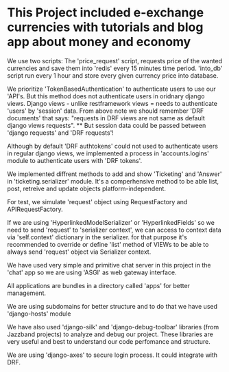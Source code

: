 # This Project included e-exchange currencies with tutorials and blog app about money and economy

We use two scripts: The 'price_request' script, requests price of the wanted currencies and
save them into 'redis' every 15 minutes time period. 'into_db' script run every 1 hour and
store every given currency price into database.

We prioritize 'TokenBasedAuthentication' to authenticate users to use our 'API's. But this method does not
authenticate users in oridnary django views. Django views - unlike restframework views = needs to authenticate
'users' by 'session' data.
From above note we should remember 'DRF documents' that says: "requests in DRF views are not same as default
django views requests".
** But session data could be passed between 'django requests' and 'DRF requests'!

Although by default 'DRF authtokens' could not used to authenticate users in regular django views, we implemented
a process in 'accounts.logins' module to authenticate users with 'DRF tokens'.

We implemented diffrent methods to add and show 'Ticketing' and 'Answer' in 'ticketing.serializer' module. It's a comperhensive method to be able list, post, retreive and update objects platform-independent.

For test, we simulate 'request' object using RequestFactory and APIRequestFactory.

If we are using 'HyperlinkedModelSerializer' or 'HyperlinkedFields' so we need to send 'request' to
'serializer context', we can access to context data via 'self.context' dictionary in the serializer.
for that purpose it's recommended to override or define 'list' method of VIEWs to be able to always
send 'request' object via Serializer context.

We have used very simple and primitive chat server in this project in the 'chat' app so we are using
'ASGI' as web gateway interface.

All applications are bundles in a directory called 'apps' for better management.

We are using subdomains for better structure and to do that we have used 'django-hosts' module

We have also used 'django-silk' and 'django-debug-toolbar' libraries (from Jazzband projects) to analyze and debug
our project. These libraries are very useful and best to understand our code perfomance and structure.

We are using 'django-axes' to secure login process. It could integrate with DRF.

